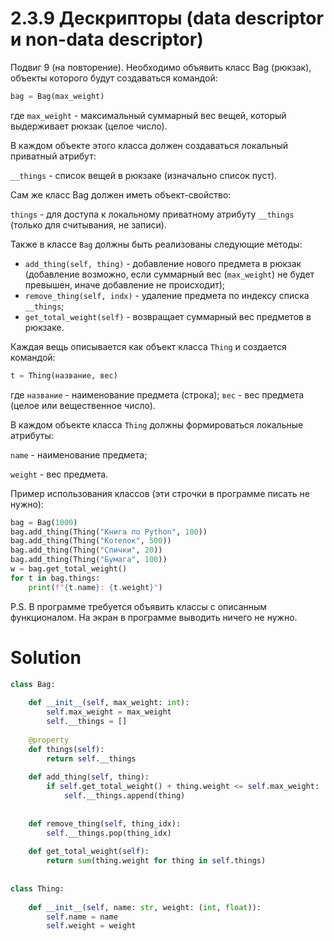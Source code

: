 # 2.3.9 Дескрипторы (data descriptor и non-data descriptor)

Подвиг 9 (на повторение). Необходимо объявить класс Bag (рюкзак), объекты которого будут создаваться командой:

```python
bag = Bag(max_weight)
```

где `max_weight` - максимальный суммарный вес вещей, который выдерживает рюкзак (целое число).

В каждом объекте этого класса должен создаваться локальный приватный атрибут:

`__things` - список вещей в рюкзаке (изначально список пуст).

Сам же класс Bag должен иметь объект-свойство:

`things` - для доступа к локальному приватному атрибуту `__things` (только для считывания, не записи).

Также в классе `Bag` должны быть реализованы следующие методы:

- `add_thing(self, thing)` - добавление нового предмета в рюкзак (добавление возможно, если суммарный вес (`max_weight`)
  не будет превышен, иначе добавление не происходит);
- `remove_thing(self, indx)` - удаление предмета по индексу списка `__things`;
- `get_total_weight(self)` - возвращает суммарный вес предметов в рюкзаке.

Каждая вещь описывается как объект класса `Thing` и создается командой:

```python
t = Thing(название, вес)
```

где `название` - наименование предмета (строка); `вес` - вес предмета (целое или вещественное число).

В каждом объекте класса `Thing` должны формироваться локальные атрибуты:

`name` - наименование предмета;

`weight` - вес предмета.

Пример использования классов (эти строчки в программе писать не нужно):

```python
bag = Bag(1000)
bag.add_thing(Thing("Книга по Python", 100))
bag.add_thing(Thing("Котелок", 500))
bag.add_thing(Thing("Спички", 20))
bag.add_thing(Thing("Бумага", 100))
w = bag.get_total_weight()
for t in bag.things:
    print(f"{t.name}: {t.weight}")
```

P.S. В программе требуется объявить классы с описанным функционалом. На экран в программе выводить ничего не нужно.

# Solution

```python
class Bag:
    
    def __init__(self, max_weight: int):
        self.max_weight = max_weight
        self.__things = []
        
    @property
    def things(self):
        return self.__things
    
    def add_thing(self, thing):
        if self.get_total_weight() + thing.weight <= self.max_weight:
            self.__things.append(thing)
        
    
    def remove_thing(self, thing_idx):
        self.__things.pop(thing_idx)
    
    def get_total_weight(self):
        return sum(thing.weight for thing in self.things)
    
    
class Thing:
    
    def __init__(self, name: str, weight: (int, float)):
        self.name = name
        self.weight = weight
```